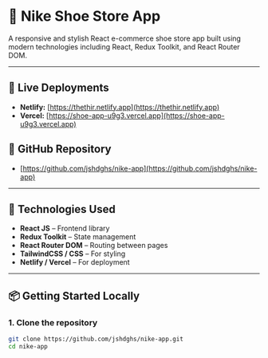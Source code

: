 # 👟 Nike Shoe Store App

A responsive and stylish React e-commerce shoe store app built using modern technologies including React, Redux Toolkit, and React Router DOM.

---

## 🔗 Live Deployments

- **Netlify:** [https://thethir.netlify.app](https://thethir.netlify.app)
- **Vercel:** [https://shoe-app-u9g3.vercel.app](https://shoe-app-u9g3.vercel.app)

## 📁 GitHub Repository

- [https://github.com/jshdghs/nike-app](https://github.com/jshdghs/nike-app)

---

## 🧰 Technologies Used

- **React JS** – Frontend library  
- **Redux Toolkit** – State management  
- **React Router DOM** – Routing between pages  
- **TailwindCSS / CSS** – For styling  
- **Netlify / Vercel** – For deployment

---

## 📦 Getting Started Locally

### 1. Clone the repository
```bash
git clone https://github.com/jshdghs/nike-app.git
cd nike-app
